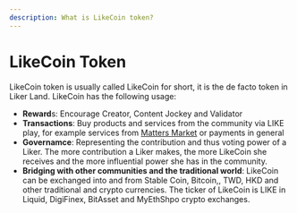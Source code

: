 ```yaml
---
description: What is LikeCoin token?
---
```


# LikeCoin Token

LikeCoin token is usually called LikeCoin for short, it is the de facto token in Liker Land. LikeCoin has the following usage:

* **Reward**s: Encourage Creator, Content Jockey and Validator
* **Transactions**: Buy products and services from the community via LIKE play, for example services from [Matters Market](https://matters.news/tags/VGFnOjE2NDIx) or payments in general
* **Governamce**: Representing the contribution and thus voting power of a Liker. The more contribution a Liker makes, the more LikeCoin she receives and the more influential power she has in the community. 
* **Bridging with other communities and the traditional world**: LikeCoin can be exchanged into and from Stable Coin, Bitcoin,, TWD, HKD and other traditional and crypto currencies. The ticker of LikeCoin is LIKE in Liquid, DigiFinex, BitAsset and MyEthShpo crypto exchanges.

